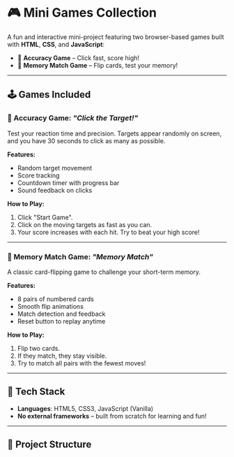 # 🎮 Mini Games Collection

A fun and interactive mini-project featuring two browser-based games built with **HTML**, **CSS**, and **JavaScript**:

- 🎯 **Accuracy Game** – Click fast, score high!
- 🧠 **Memory Match Game** – Flip cards, test your memory!

---

## 🕹️ Games Included

### 🎯 Accuracy Game: *"Click the Target!"*
Test your reaction time and precision. Targets appear randomly on screen, and you have 30 seconds to click as many as possible.

**Features:**
- Random target movement
- Score tracking
- Countdown timer with progress bar
- Sound feedback on clicks

**How to Play:**
1. Click "Start Game".
2. Click on the moving targets as fast as you can.
3. Your score increases with each hit. Try to beat your high score!

---

### 🧠 Memory Match Game: *"Memory Match"*
A classic card-flipping game to challenge your short-term memory.

**Features:**
- 8 pairs of numbered cards
- Smooth flip animations
- Match detection and feedback
- Reset button to replay anytime

**How to Play:**
1. Flip two cards.
2. If they match, they stay visible.
3. Try to match all pairs with the fewest moves!

---

## 🧰 Tech Stack

- **Languages**: HTML5, CSS3, JavaScript (Vanilla)
- **No external frameworks** – built from scratch for learning and fun!

---

## 📂 Project Structure

